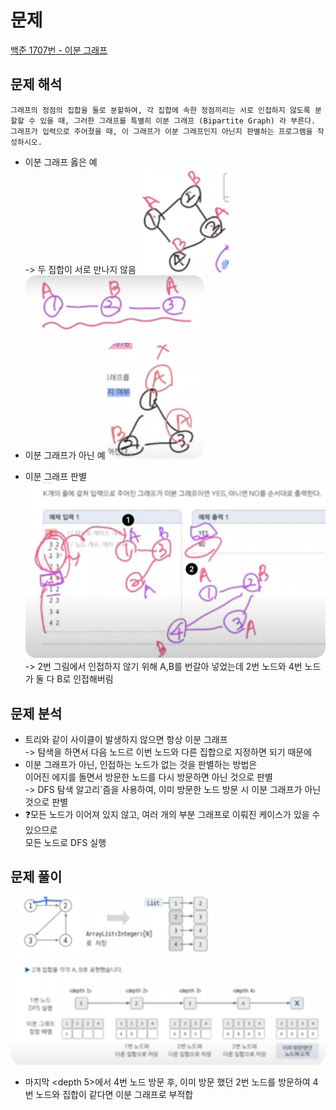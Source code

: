 # 문제

[백준 1707번 - 이분 그래프](https://www.acmicpc.net/problem/1707)

## 문제 해석

`그래프의 정점의 집합을 둘로 분할하여, 각 집합에 속한 정점끼리는 서로 인접하지 않도록 분할할 수 있을 때, 그러한 그래프를 특별히 이분 그래프 (Bipartite Graph) 라 부른다.
그래프가 입력으로 주어졌을 때, 이 그래프가 이분 그래프인지 아닌지 판별하는 프로그램을 작성하시오.`
<br>

- 이분 그래프 옳은 예 <br>
  -> 두 집합이 서로 만나지 않음
  ![img.png](img.png)
  ![img_1.png](img_1.png)
- 이분 그래프가 아닌 예
  ![img_2.png](img_2.png)

- 이분 그래프 판별
  ![img_4.png](img_4.png)
  -> 2번 그림에서 인접하지 않기 위해 A,B를 번갈아 넣었는데 2번 노드와 4번 노드가 둘 다 B로 인접해버림

## 문제 분석

- 트리와 같이 사이클이 발생하지 않으면 항상 이분 그래프<br>
  -> 탐색을 하면서 다음 노드르 이번 노드와 다른 집합으로 지정하면 되기 때문에
- 이분 그래프가 아닌, 인접하는 노드가 없는 것을 판별하는 방법은 <br>
  이어진 에지를 돌면서 방문한 노드를 다시 방문하면 아닌 것으로 판별 <br>
  -> DFS 탐색 알고리`즘을 사용하여, 이미 방문한 노드 방문 시 이분 그래프가 아닌 것으로 판별
- ❓모든 노드가 이어져 있지 않고, 여러 개의 부분 그래프로 이뤄진 케이스가 있을 수 있으므로<br>
  모든 노드로 DFS 실행

## 문제 풀이

![img_6.png](img_6.png)
![img_5.png](img_5.png)

- 마지막 <depth 5>에서 4번 노드 방문 후, 이미 방문 했던 2번 노드를 방문하여 4번 노드와 집합이 같다면 이분 그래프로 부적합
